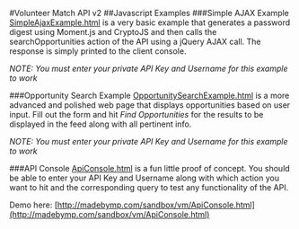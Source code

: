 #Volunteer Match API v2
##Javascript Examples
###Simple AJAX Example
[SimpleAjaxExample.html](SimpleAjaxExample.html) is a very basic example that generates a password digest using Moment.js and CryptoJS and then calls the searchOpportunities action of the API using a jQuery AJAX call. The response is simply printed to the client console.

*NOTE: You must enter your private API Key and Username for this example to work*

###Opportunity Search Example
[OpportunitySearchExample.html](OpportunitySearchExample.html) is a more advanced and polished web page that displays opportunities based on user input. Fill out the form and hit *Find Opportunities* for the results to be displayed in the feed along with all pertinent info.

*NOTE: You must enter your private API Key and Username for this example to work*

###API Console
[ApiConsole.html](ApiConsole.html) is a fun little proof of concept. You should be able to enter your API Key and Username along with which action you want to hit and the corresponding query to test any functionality of the API.

Demo here: [http://madebymp.com/sandbox/vm/ApiConsole.html](http://madebymp.com/sandbox/vm/ApiConsole.html)
